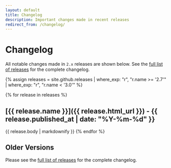 ```yaml
---
layout: default
title: Changelog
description: Important changes made in recent releases
redirect_from: /changelog/
---
```


# Changelog

All notable changes made in `2.x` releases are shown below. See the [full list of releases](/releases) for the complete changelog.

{% assign releases = site.github.releases | where_exp: "r", "r.name >= '2.7'" | where_exp: "r", "r.name < '3.0'" %}

{% for release in releases %}

## [{{ release.name }}]({{ release.html_url }}) - {{ release.published_at | date: "%Y-%m-%d" }}

{{ release.body | markdownify }}
{% endfor %}

## Older Versions

Please see the [full list of releases](/releases) for the complete changelog.
